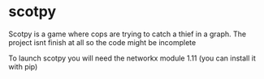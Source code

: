 # scotpy

Scotpy is a game where cops are trying to catch a thief in a graph.
The project isnt finish at all so the code might be incomplete

To launch scotpy you will need the networkx module 1.11 (you can install it with pip)
